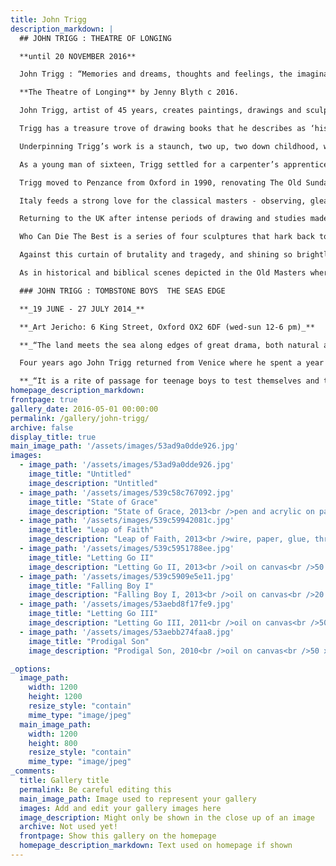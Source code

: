 ```yaml
---
title: John Trigg
description_markdown: |
  ## JOHN TRIGG : THEATRE OF LONGING

  **until 20 NOVEMBER 2016**

  John Trigg : “Memories and dreams, thoughts and feelings, the imaginative life and inner world we are forever trying to grasp and make sense of. Images perform within us like a theatre of shadows...  Our lives are there, passing through as we seek to hold on to the flesh and bones of existence. “ 

  **The Theatre of Longing** by Jenny Blyth c 2016.

  John Trigg, artist of 45 years, creates paintings, drawings and sculpture that reflect a life hard-lived and hard-worked, work that is infused with the bitter-sweet theatre of life.  The Theatre of Longing is in essence autobiographical, present and past, drawing on formative childhood years, the beauty of classical masters and the drama of Venice.  

  Trigg has a treasure trove of drawing books that he describes as ‘his engine room’. Visual diaries compiled over decades of drawings in various pens, ink and acrylics, record his observations of people and places, and create ‘nest eggs’ for his paintings - a fusion of his travels abroad and vignettes of his hometown on the Cornish coast, coloured by the blue-green shifting spectrum of the sea.

  Underpinning Trigg’s work is a staunch, two up, two down childhood, where paper and pencil were an unnecessary expense, softened by tender memories of a mother who was ‘potent and sharp with humour’, who intuitively understood that her son needed to draw. “Go on then – get my purse, and remember to ask them to wrap the paper”.  Trigg would ask to have the table after dinner, the house then quiet, his father out playing cards and his mother stepping out with friends.  He reflects with delight on neighbours and relations, perplexed by the apparent uselessness of it ….”he’s still doing that then ?” And in later years, despite exhibitions in museums across the UK, stopping in the street, a man of fifty plus with those same neighbours as before: “What’s the boy doing now?”… the response a still little reluctant: “Well…. he’s an artist isnt’ he….”

  As a young man of sixteen, Trigg settled for a carpenter’s apprenticeship, a ‘useful and honest’ profession learning basic woodworking skills at Rycotewood College, Thame followed by four years of Furniture and Interior Design at High Wycombe College.  He became a master joiner and after a year in Finland building prefabricated houses he worked ultimately with top architects and designers through his twenties……. but found himself longing to paint. He taught drawing for five years thereafter at Foundation and Degree level, so that it wasn’t until his early 30’s that he committed to a life as an artist. 

  Trigg moved to Penzance from Oxford in 1990, renovating The Old Sunday School to home and studio over four floors, but still has sand in his shoes. He makes regular forays abroad that fuel his creativity, living as a ‘local’ whether in Europe or West Africa.  In recent years he has been drawn to Italy  – living for twelve months below an opera singer in Venice 2008/9, and two months last year in a small, seedy hotel behind the train station in Rome, a rich tapestry of life unravelling before him by ‘players’ of all creed and colour. 

  Italy feeds a strong love for the classical masters - observing, gleaning and drawing.  Iconic painters and sculptors, such as Caravaggio, Goya, Tintoretto and Rembrandt inform his work on many levels.  Trigg observes Michelangelo’s Pietà, “Mary’s face, that of a fourteen year old holding the body of a grown man, his shin’s vulnerable” and reflects sadly, how crucifixion victims often had their shins broken.  But the faces that fuel Trigg’s imagination and colour his paintings are ‘local’ subjects, couples kissing Down Along the Prom at Penzance, Twins Via Marsala, sisters from Eastern Europe working the streets around Termini station, or The Theatre of Longing I-IV, a series of triptychs that include recurring images: Self Portrait, seagull, young mothers with their babies, a Muslim girl from Penzance, her head scarf indistinguishable from a nun’s coif and veil.

  Returning to the UK after intense periods of drawing and studies made during his Italian visits, Trigg has been able to combine the religiousity, the quietness of darker corners of antiquity that are permeated into the stone, with the biography and narrative of contemporary composition. The paintings and sculpture from the last ten years are infused with the drama and pathos of religious iconography, the atom-heart love of mother and child, the death-or-glory camaraderie of men at war – in essence, the agonies and the ecstasies of life that are the subjects for his theatre.

  Who Can Die The Best is a series of four sculptures that hark back to a favourite boyhood game celebrating the spirit of ‘death or glory’. These ‘three dimensional drawings’ capture a certain youthful pitilessness, an irrepressible and life-affirming dance with death. Trigg recalls his mother describing his father’s return from North Africa and WWII, like a ‘bronzed god’, but separated from his fellow soldiers and troop, ‘shrivelled to a shadow in just three years’.  Tales of his grandfather returning from the Somme in 1916 also made their mark – he was mortally wounded and died seven long years later with shrapnel still embedded in his chest.  Brothers in Arms is composed of wire figures, bound and bandaged with paper, glue and red thread.  It is a contemporary Pietà, one soldier cradling his ‘crucified’ brother in arms.  

  Against this curtain of brutality and tragedy, and shining so brightly, is the light of motherhood, the sweetness of love between mother and child.  Perhaps felt so keenly in the autumn years of his life, Trigg is able to weave together the purity and intensity of that love, as captured in Dreaming Beneath the Trees, that is so beautifully depicted in classical art.  His figures have the colour and drama of the Venice Carnevale, yet remain autobiographical.  In Drawing Lesson, his mother watches over him as he draws a full arc across the paper – she gives him space but is present and watchful.  Delivering him in Mother and Child, she holds him forth, a child already grown but in those early years still umbilically linked.  

  As in historical and biblical scenes depicted in the Old Masters where women were so often brutalized, there is violence, a visceral reality in Trigg’s sculpture where breasts and thighs are bound too tight, that is raw.  It is Trigg’s ability to balance that with pathos, to tread the sharp edge between light and dark, that make his paintings and sculpture so very beautiful.

  ### JOHN TRIGG : TOMBSTONE BOYS  THE SEAS EDGE

  **_19 JUNE - 27 JULY 2014_**

  **_Art Jericho: 6 King Street, Oxford OX2 6DF (wed-sun 12-6 pm)_**

  **_“The land meets the sea along edges of great drama, both natural and man made. This is an epic confrontation that we have been part of since our beginning, a relentless ‘battle’.   We came out of the sea, and we are steeped in a timeless longing to return. We play our games along this edge, searching for the perfect pebble, finding millions that form perfectly to the hand, and nest in the pocket, perfectly. This is a love we breathe in deeply. We go in and out on the tide, always looking for a way home.”_**_John Trigg_

  Four years ago John Trigg returned from Venice where he spent a year lost in Tintoretto and other classical masters, religious icons and architecture. Returning to his studio in Penzance, Trigg has transposed the essence and sensibilities of Venice, the iconography and dark corners where the sun has never shone, the softness of stone touched a thousand times and over, into a body of work drawn from the _Seas Edge_; seascapes, where the ocean appears as if cupped and proffered by the land, and portraits - a series of drawings and paintings of _Tombstone Boys_.

  **_“It is a rite of passage for teenage boys to test themselves and the rule makers. In their black wet suits, with head cut at the neck, hands cut at the wrists and feet at the ankles, I was struck by the beauty and grace of the Image. There was something ‘religious’ in this look and style as they plummeted into the water, a defiance too, coupled with a pale vulnerability. No fat on these boys. Lean, mean and with a whiff of reckless danger in the air.”_ **_John Trigg_
homepage_description_markdown: 
frontpage: true
gallery_date: 2016-05-01 00:00:00
permalink: /gallery/john-trigg/
archive: false
display_title: true
main_image_path: '/assets/images/53ad9a0dde926.jpg'
images:
  - image_path: '/assets/images/53ad9a0dde926.jpg'
    image_title: "Untitled"
    image_description: "Untitled"
  - image_path: '/assets/images/539c58c767092.jpg'
    image_title: "State of Grace"
    image_description: "State of Grace, 2013<br />pen and acrylic on paper<br />57 x 47 cm<br />SOLD &amp;pound;550"
  - image_path: '/assets/images/539c59942081c.jpg'
    image_title: "Leap of Faith"
    image_description: "Leap of Faith, 2013<br />wire, paper, glue, thread, paint<br />60 cm<br />&amp;pound;550"
  - image_path: '/assets/images/539c5951788ee.jpg'
    image_title: "Letting Go II"
    image_description: "Letting Go II, 2013<br />oil on canvas<br />50 x 50 cm<br />&amp;pound;675"
  - image_path: '/assets/images/539c5909e5e11.jpg'
    image_title: "Falling Boy I"
    image_description: "Falling Boy I, 2013<br />oil on canvas<br />20 x 50 cm"
  - image_path: '/assets/images/53aebd8f17fe9.jpg'
    image_title: "Letting Go III"
    image_description: "Letting Go III, 2011<br />oil on canvas<br />50 x 50 cm<br />&amp;pound;675"
  - image_path: '/assets/images/53aebb274faa8.jpg'
    image_title: "Prodigal Son"
    image_description: "Prodigal Son, 2010<br />oil on canvas<br />50 x 70 cm<br />&amp;pound;750"

_options:
  image_path:
    width: 1200
    height: 1200
    resize_style: "contain"
    mime_type: "image/jpeg"
  main_image_path:
    width: 1200
    height: 800
    resize_style: "contain"
    mime_type: "image/jpeg"
_comments:
  title: Gallery title
  permalink: Be careful editing this
  main_image_path: Image used to represent your gallery
  images: Add and edit your gallery images here
  image_description: Might only be shown in the close up of an image
  archive: Not used yet!
  frontpage: Show this gallery on the homepage
  homepage_description_markdown: Text used on homepage if shown
---
```

